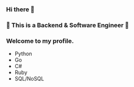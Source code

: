 ### Hi there 👋

### 💪 This is a Backend & Software Engineer 💪

### Welcome to my profile.

- Python
- Go
- C#
- Ruby
- SQL/NoSQL
